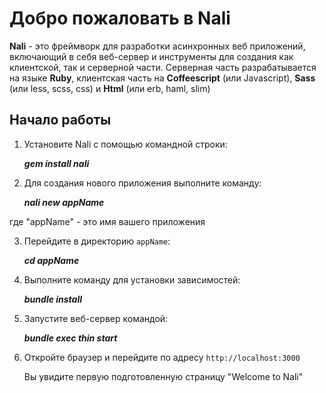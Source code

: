 # Добро пожаловать в Nali

**Nali** - это фреймворк для разработки асинхронных веб приложений, включающий в себя веб-сервер и инструменты для создания как клиентской, так и серверной части. Серверная часть разрабатывается на языке **Ruby**, клиентская часть на **Coffeescript** (или Javascript), **Sass** (или less, scss, css) и **Html** (или erb, haml, slim)

## Начало работы

1. Установите Nali с помощью командной строки:

	***gem install nali***

2. Для создания нового приложения выполните команду:

	***nali new appName***

  где "appName" - это имя вашего приложения

3. Перейдите в директорию `appName`:

	***cd appName***
  
4. Выполните команду для установки зависимостей:

	***bundle install***

5. Запустите веб-сервер командой:

	***bundle exec thin start***

6. Откройте браузер и перейдите по адресу `http://localhost:3000`
  
 	Вы увидите первую подготовленную страницу "Welcome to Nali" 
